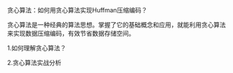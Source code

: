 



贪心算法：如何用贪心算法实现Huffman压缩编码？

贪心算法是一种经典的算法思想。掌握了它的基础概念和应用，就能利用贪心算法来实现数据压缩编码，有效节省数据存储空间。

1.如何理解贪心算法？

2.贪心算法实战分析